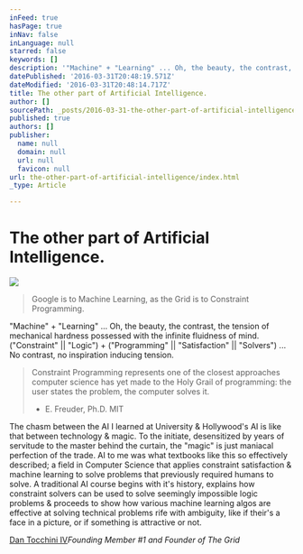 ```yaml
---
inFeed: true
hasPage: true
inNav: false
inLanguage: null
starred: false
keywords: []
description: '"Machine" + "Learning" ... Oh, the beauty, the contrast, the tension of mechanical hardness possessed with the infinite fluidness of mind. ("Constraint" || "Logic") + ("Programming" || "Satisfaction" || "Solvers") ... No contrast, no inspiration inducing tension.'
datePublished: '2016-03-31T20:48:19.571Z'
dateModified: '2016-03-31T20:48:14.717Z'
title: The other part of Artificial Intelligence.
author: []
sourcePath: _posts/2016-03-31-the-other-part-of-artificial-intelligence.md
published: true
authors: []
publisher:
  name: null
  domain: null
  url: null
  favicon: null
url: the-other-part-of-artificial-intelligence/index.html
_type: Article

---
```

# The other part of Artificial Intelligence.
![](https://s3-us-west-2.amazonaws.com/the-grid-img/p/6b01fb5e5f3e0ec923bca75edd7c53633e3f1c1f.jpg)

> Google is to Machine Learning, as the Grid is to Constraint Programming.

"Machine" + "Learning" ... Oh, the beauty, the contrast, the tension of mechanical hardness possessed with the infinite fluidness of mind. ("Constraint" || "Logic") + ("Programming" || "Satisfaction" || "Solvers") ... No contrast, no inspiration inducing tension.

> Constraint Programming represents one of the closest approaches computer science has yet made to the Holy Grail of programming: the user states the problem, the computer solves it.
> 
> - E. Freuder, Ph.D. MIT

The chasm between the AI I learned at University & Hollywood's AI is like that between technology & magic. To the initiate, desensitized by years of servitude to the master behind the curtain, the "magic" is just maniacal perfection of the trade. AI to me was what textbooks like this so effectively described; a field in Computer Science that applies constraint satisfaction & machine learning to solve problems that previously required humans to solve. A traditional AI course begins with it's history, explains how constraint solvers can be used to solve seemingly impossible logic problems & proceeds to show how various machine learning algos are effective at solving technical problems rife with ambiguity, like if their's a face in a picture, or if something is attractive or not.

[Dan Tocchini IV][0]_Founding Member \#1 and Founder of The Grid_

[0]: https://twitter.com/d4tocchini